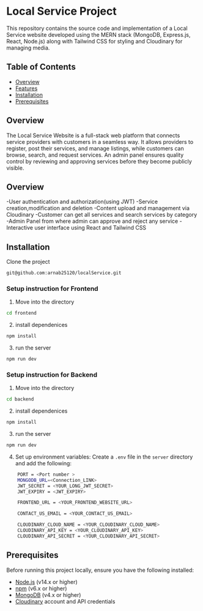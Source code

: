 # Local Service Project

This repository contains the source code and implementation of a Local Service website  developed using the MERN stack (MongoDB, Express.js, React, Node.js) along with Tailwind CSS for styling and Cloudinary for managing media.

## Table of Contents
- [Overview](#overview)
- [Features](#features)
- [Installation](#installation)
- [Prerequisites](#prerequisites)

## Overview
The Local Service Website is a full-stack web platform that connects service providers with customers in a seamless way. It allows providers to register, post their services, and manage listings, while customers can browse, search, and request services. An admin panel ensures quality control by reviewing and approving services before they become publicly visible.

## Overview
-User authentication and authorization(using JWT)
-Service creation,modification and deletion
-Content upload and management via Cloudinary
-Customer can get all services and search services by category
-Admin Panel from where admin can approve and reject any service
-Interactive user interface using React and Tailwind CSS

## Installation

 Clone the project 

```bash
git@github.com:arnab25120/localService.git
```

### Setup instruction  for Frontend

1. Move into the directory

```bash
cd frontend
```
2. install  dependenices

```bash
npm install
```
3.  run the server

```bash
npm run dev
```

### Setup instruction  for Backend

1. Move into the directory

```bash
cd backend
```
2. install  dependenices

```bash
npm install
```
3.  run the server

```bash
npm run dev
```
4.  Set up environment variables:
   Create a `.env` file in the `server` directory and add the following:

```bash
    PORT = <Port number >
    MONGODB_URL=<Connection_LINK>
    JWT_SECRET = <YOUR_LONG_JWT_SECRET>
    JWT_EXPIRY = <JWT_EXPIRY>

    FRONTEND_URL = <YOUR_FRONTEND_WEBSITE_URL>

    CONTACT_US_EMAIL = <YOUR_CONTACT_US_EMAIL>

    CLOUDINARY_CLOUD_NAME = <YOUR_CLOUDINARY_CLOUD_NAME>
    CLOUDINARY_API_KEY = <YOUR_CLOUDINARY_API_KEY>
    CLOUDINARY_API_SECRET = <YOUR_CLOUDINARY_API_SECRET>
```
## Prerequisites

Before running this project locally, ensure you have the following installed:

- [Node.js](https://nodejs.org/) (v14.x or higher)
- [npm](https://www.npmjs.com/) (v6.x or higher)
- [MongoDB](https://www.mongodb.com/) (v4.x or higher)
- [Cloudinary](https://cloudinary.com/) account and API credentials


